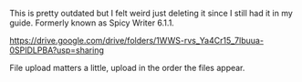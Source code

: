 This is pretty outdated but I felt weird just deleting it since I still had it in my guide. Formerly known as Spicy Writer 6.1.1.

https://drive.google.com/drive/folders/1WWS-rvs_Ya4Cr15_7lbuua-0SPIDLPBA?usp=sharing

File upload matters a little, upload in the order the files appear.
